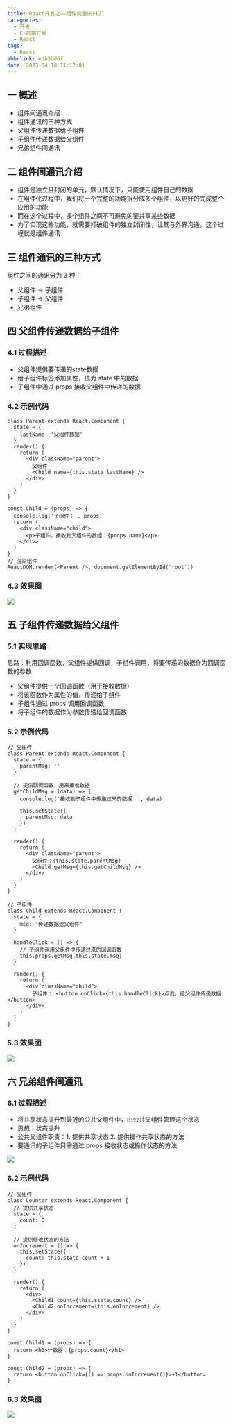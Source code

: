 ```yaml
---
title: React开发之——组件间通讯(12)
categories:
  - 开发
  - C-前端开发
  - React
tags:
  - React
abbrlink: edb3bd6f
date: 2023-04-18 11:17:01
---
```

## 一 概述

*  组件间通讯介绍
*  组件通讯的三种方式
*  父组件传递数据给子组件
*  子组件传递数据给父组件
*  兄弟组件间通讯

<!--more-->

## 二  组件间通讯介绍

* 组件是独立且封闭的单元，默认情况下，只能使用组件自己的数据
* 在组件化过程中，我们将一个完整的功能拆分成多个组件，以更好的完成整个应用的功能
* 而在这个过程中，多个组件之间不可避免的要共享某些数据
* 为了实现这些功能，就需要打破组件的独立封闭性，让其与外界沟通。这个过程就是组件通讯

## 三 组件通讯的三种方式

组件之间的通讯分为 3 种：

* 父组件 -> 子组件
* 子组件 -> 父组件
* 兄弟组件

## 四 父组件传递数据给子组件

### 4.1 过程描述

* 父组件提供要传递的state数据
* 给子组件标签添加属性，值为 state 中的数据
* 子组件中通过 props 接收父组件中传递的数据

### 4.2 示例代码

```
class Parent extends React.Component {
  state = {
    lastName: '父组件数据'
  }
  render() {
    return (
      <div className="parent">
        父组件
        <Child name={this.state.lastName} />
      </div>
    )
  }
}

const Child = (props) => {
  console.log('子组件：', props)
  return (
    <div className="child">
      <p>子组件，接收到父组件的数组：{props.name}</p>
    </div>
  )
}
// 渲染组件
ReactDOM.render(<Parent />, document.getElementById('root'))
```

### 4.3 效果图

![][1]

## 五 子组件传递数据给父组件

### 5.1 实现思路

思路：利用回调函数，父组件提供回调，子组件调用，将要传递的数据作为回调函数的参数

* 父组件提供一个回调函数（用于接收数据）
* 将该函数作为属性的值，传递给子组件
* 子组件通过 props 调用回调函数
* 将子组件的数据作为参数传递给回调函数

### 5.2 示例代码

```
// 父组件
class Parent extends React.Component {
  state = {
    parentMsg: ''
  }

  // 提供回调函数，用来接收数据
  getChildMsg = (data) => {
    console.log('接收到子组件中传递过来的数据：', data)

    this.setState({
      parentMsg: data
    })
  }

  render() {
    return (
      <div className="parent">
        父组件：{this.state.parentMsg}
        <Child getMsg={this.getChildMsg} />
      </div>
    )
  }
}

// 子组件
class Child extends React.Component {
  state = {
    msg: '传递数据给父组件'
  }

  handleClick = () => {
    // 子组件调用父组件中传递过来的回调函数
    this.props.getMsg(this.state.msg)
  }

  render() {
    return (
      <div className="child">
        子组件： <button onClick={this.handleClick}>点我，给父组件传递数据</button>
      </div>
    )
  }
}
```

### 5.3 效果图

![][2]

## 六 兄弟组件间通讯

### 6.1 过程描述

* 将共享状态提升到最近的公共父组件中，由公共父组件管理这个状态
* 思想：状态提升
* 公共父组件职责：1. 提供共享状态 2. 提供操作共享状态的方法
* 要通讯的子组件只需通过 props 接收状态或操作状态的方法

![][3]

### 6.2 示例代码

```
// 父组件
class Counter extends React.Component {
  // 提供共享状态
  state = {
    count: 0
  }

  // 提供修改状态的方法
  onIncrement = () => {
    this.setState({
      count: this.state.count + 1
    })
  }

  render() {
    return (
      <div>
        <Child1 count={this.state.count} />
        <Child2 onIncrement={this.onIncrement} />
      </div>
    )
  }
}

const Child1 = (props) => {
  return <h1>计数器：{props.count}</h1>
}

const Child2 = (props) => {
  return <button onClick={() => props.onIncrement()}>+1</button>
}
```

### 6.3 效果图
![][4]


[1]:https://cdn.jsdelivr.net/gh/PGzxc/CDN/blog-react/react-day2-img12-communite-p2z.png
[2]:https://cdn.jsdelivr.net/gh/PGzxc/CDN/blog-react/react-day2-img12-communite-z2f.gif
[3]:https://cdn.jsdelivr.net/gh/PGzxc/CDN/blog-react/react-day2-img12-communite-xd.png
[4]:https://cdn.jsdelivr.net/gh/PGzxc/CDN/blog-react/react-day2-img12-communite-xd-counter.gif